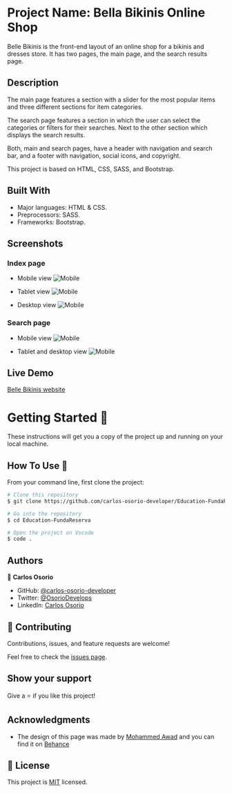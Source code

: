 # Project Name: Bella Bikinis Online Shop

Belle Bikinis is the front-end layout of an online shop for a bikinis and dresses store. It has two pages, the main page, and the search results page.

## Description

The main page features a section with a slider for the most popular items and three different sections for item categories. 

The search page features a section in which the user can select the categories or filters for their searches. Next to the other section which displays the search results.

Both, main and search pages, have a header with navigation and search bar, and a footer with navigation, social icons, and copyright.

This project is based on HTML, CSS, SASS, and Bootstrap.

## Built With

- Major languages: HTML & CSS.
- Preprocessors: SASS.
- Frameworks: Bootstrap.

## Screenshots

### Index page
- Mobile view
![Mobile](./assets/img/screenshot-mobile.png)

- Tablet view
![Mobile](./assets/img/screenshot-tablet.png)

- Desktop view
![Mobile](./assets/img/screenshot-desktop.png)

### Search page
- Mobile view 
![Mobile](./assets/img/screenshot-mobile-search.png)

- Tablet and desktop view 
![Mobile](./assets/img/screenshot-desktop-search.png)

## Live Demo

[Belle Bikinis website](https://carlos-osorio-developer.github.io/mv-week4-htmlcapstone/)

# Getting Started 🚀

These instructions will get you a copy of the project up and running on your local machine.

## How To Use 🔧

From your command line, first clone the project:

```bash
# Clone this repository
$ git clone https://github.com/carlos-osorio-developer/Education-FundaReserva

# Go into the repository
$ cd Education-FundaReserva

# Open the project on Vscode
$ code .

```

## Authors

👤 **Carlos Osorio**

- GitHub: [@carlos-osorio-developer](https://github.com/carlos-osorio-developer)
- Twitter: [@OsorioDevelops](hhttps://twitter.com/@OsorioDevelops)
- LinkedIn: [Carlos Osorio](https://www.linkedin.com/in/carlos-osorio-developer/)

## 🤝 Contributing

Contributions, issues, and feature requests are welcome!

Feel free to check the [issues page](./issues/).

## Show your support

Give a ⭐️ if you like this project!

## Acknowledgments

- The design of this page was made by [Mohammed Awad](https://www.behance.net/M_Awad) and you can find it on [Behance](https://www.behance.net/gallery/24796463/ZATTIX)

## 📝 License

This project is [MIT](lic.url) licensed.